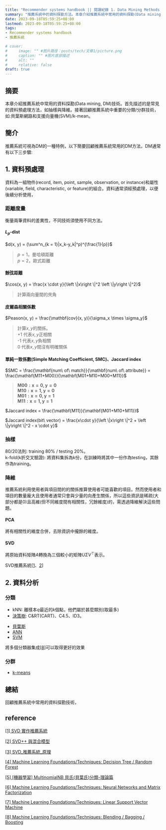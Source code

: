 ```yaml
---
title: "Recommender systems handbook || 閱讀紀錄 1. Data Mining Methods for Recommender Systems"
summary: "推薦系統中的資料探勘方法。本章介紹推薦系統中常用的資料探勘(Data mining, DM)技術。首先描述的是常見的資料預處理方法，如抽樣與降維。接著回顧推薦系統中重要的分類/分群技術，如:貝葉斯網路和支援向量機(SVM)/k-mean。"
date: 2023-09-18T05:59:25+08:00
lastmod: 2023-09-18T05:59:25+08:00
tags: 
- Recommender systems handbook 
- 推薦系統

# cover:
#     image: "" #图片路径：posts/tech/文章1/picture.png
#     caption: "" #图片底部描述
#     alt: ""
#     relative: false
draft: true
---
```


## 摘要

本章介紹推薦系統中常用的資料探勘(Data mining, DM)技術。首先描述的是常見的資料預處理方法，如抽樣與降維。接著回顧推薦系統中重要的分類/分群技術，如:貝葉斯網路和支援向量機(SVM)/k-mean。

## 簡介

推薦系統可視為DM的一種特例，以下簡要回顧推薦系統常用的DM方法，DM通常有以下三步驟:

## 1. 資料預處理

資料為一組物件(record, item, point, sample, observation, or instance)和屬性(variable, field, characteristic, or feature)的組合。資料通常須經預處理，以便後續分析使用，

### 距離度量

衡量兩筆資料的差異性，不同技術須使用不同方法。

#### $L_p$-dist

$d(x, y) = (\sum^n_{k = 1}|x_k-y_k|^p)^{\frac{1}{p}}$

> $p = 1$，曼哈頓距離  
> $p = 2$，歐式距離

#### 餘弦距離

$\cos(x, y) = \frac{x \cdot y}{\left \|x\right \|^2  \left \|y\right \|^2}$

> 計算兩向量間的夾角

#### 皮爾森相關係數

$Peason(x, y) = \frac{\mathbf{cov}(x, y)}{\sigma_x \times \sigma_y}$

> 計算$x, y$的關係。  
> +1 代表$x, y$正相關  
> -1 代表$x, y$負相關  
> 0 代表$x, y$間沒有明確關係

#### 單純一致係數(Simple Matching Coefficient, SMC)、Jaccard index

$SMC = \frac{\mathbf{num\ of\ match}}{\mathbf{num\ of\ attribute}} = \frac{\mathbf{M11+M00}}{\mathbf{M01+M10+M00+M11}}$

> $\mathbf{M00: x=0, y=0}$  
> $\mathbf{M10: x=1, y=0}$  
> $\mathbf{M01: x=0, y=1}$  
> $\mathbf{M11: x=1, y=1}$

$Jaccard index = \frac{\mathbf{M11}}{\mathbf{M01+M10+M11}}$

$Jaccard index(bit\ vector) = \frac{x\cdot y}{\left \|x\right \|^2 + \left \|y\right \|^2 - x \cdot y}$

### 抽樣

80/20法則: training $80\%$ / testing $20\%$。  
k-fold(k折交叉驗證): 將資料集拆為k份，在訓練時將其中一份作為testing，其餘作為training。

### 降維

推薦系統利用使用者與項目間的的關係推算使用者可能喜歡的項目。然而使用者和項目的數量龐大且使用者通常只會與少量的向產生關係，所以這些資訊是稀疏(大部分都是0)且高維(但不同維度間有相關性，冗餘維度)的，需透過降維解決這些問題。

#### PCA

將有相關性的維度合併，去除資訊中攏餘的維度。

#### SVD

將原始資料矩陣$A$轉換為三個較小的矩陣$U\Sigma V^\top$表示。

SVD推薦系統\[[1]、[2]\]

## 2. 資料分析

### 分類

* kNN: 離樣本$q$最近的$k$個點，他們屬於甚麼類別(取最多)
* [決策樹][4]: C&RT(CART)、C4.5、ID3。
<!-- * 規則 -->
* [貝葉斯][5]
* [ANN][6]
* [SVM][7]

將多個分類器集成\[[8]\]可以取得更好的效果

### 分群

* [k-means][9]

<!-- ### 關聯規則探勘 -->

## 總結

回顧推薦系統中常用的資料探勘技術，

## reference

[\[1\] SVD 實作推薦系統][1]

[\[2\] SVD++ 與混合模型][2]

[\[3\] SVD_推薦系統_原理][3]

[\[4\] Machine Learning Foundations/Techniques: Decision Tree / Random Forest][4]

[\[5\] \[機器學習\] MultinomialNB 貝氏(貝葉氏)分類-理論篇][5]

[\[6\] Machine Learning Foundations/Techniques: Neural Networks and Matrix Factorization][6]

[\[7\] Machine Learning Foundations/Techniques: Linear Support Vector Machine][7]

[\[8\] Machine Learning Foundations/Techniques: Blending / Bagging / Boosting][8]

[1]: https://medium.com/ai-academy-taiwan/svd-%E5%AF%A6%E4%BD%9C%E6%8E%A8%E8%96%A6%E7%B3%BB%E7%B5%B1-f90f98b9831b "SVD 實作推薦系統(SVD、Funk SVD)"

[2]: https://medium.com/ai-academy-taiwan/svd-%E8%88%87%E6%B7%B7%E5%90%88%E6%A8%A1%E5%9E%8B-c58ed9248c97 "SVD++ 與混合模型(SVD++)"

[3]: https://medium.com/data-scientists-playground/svd-%E6%8E%A8%E8%96%A6%E7%B3%BB%E7%B5%B1-%E5%8E%9F%E7%90%86-c72c2e35af9c "SVD_推薦系統_原理(Funk SVD、Bais SVD、SVD++)"

[4]: https://www.youtube.com/live/8yRp2lETKyE?si=oYm8V52ivTugB3Gb "Machine Learning Foundations/Techniques: Decision Tree / Random Forest"

[5]: https://medium.com/@d101201007/%E6%A9%9F%E5%99%A8%E5%AD%B8%E7%BF%92-multinomialnb-%E8%B2%9D%E6%B0%8F-%E8%B2%9D%E8%91%89%E6%B0%8F-%E5%88%86%E9%A1%9E-df1d59b6fd9d "[機器學習] MultinomialNB 貝氏(貝葉氏)分類-理論篇"

[6]: https://youtu.be/PM8vwXiQL78?si=cGldMSTsliZ5HiNm "Machine Learning Foundations/Techniques: Neural Networks and Matrix Factorization"

[7]: https://www.youtube.com/live/ripP9uMPpfE?si=zw2Yg1vYaP3ETa9Q "Machine Learning Foundations/Techniques: Linear Support Vector Machine"

[8]: https://www.youtube.com/live/lzpMyabZV1I?si=aDvUEywfKKqk_jGo "Machine Learning Foundations/Techniques: Blending / Bagging / Boosting"

[9]: https://en.wikipedia.org/wiki/K-means_clustering "Wiki: k-means clustering"
